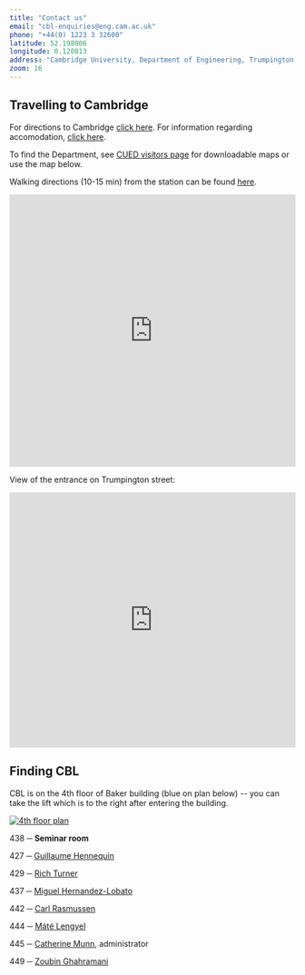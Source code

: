 ```yaml
---
title: "Contact us"
email: "cbl-enquiries@eng.cam.ac.uk"
phone: "+44(0) 1223 3 32600"
latitude: 52.198006
longitude: 0.120813
address: "Cambridge University, Department of Engineering, Trumpington Street, Cambridge CB21PZ, UK"
zoom: 16
---
```


## Travelling to Cambridge

For directions to Cambridge [click here](to-cambridge).
For information regarding accomodation, [click here](accomodation).

To find the Department, see [CUED visitors page](http://www.eng.cam.ac.uk/visitors/) for downloadable maps or use the map below.

Walking directions (10-15 min) from the station can be found [here](http://maps.google.co.uk/maps?f=d&source=s_d&saddr=52.194258,0.1372&daddr=Bateman+St+to:Trumpington+St&hl=en&geocode=%3BFbhuHAMdRuABAA%3BFdF8HAMdrtsBAA&mra=dme&mrcr=0&mrsp=0&sz=16&via=1&dirflg=w&sll=52.195863,0.130184&sspn=0.009628,0.018454&ie=UTF8&ll=52.195942,0.129004&spn=0.009628,0.018454&z=16).

<iframe width="100%" height="480" frameborder="0" scrolling="no" marginheight="0" marginwidth="0" src="http://maps.google.com/maps/ms?ie=UTF8&hl=en&t=h&msa=0&msid=116851997172872440308.0004435ae34ee2116477e&ll=52.197928,0.120506&spn=0.003157,0.006866&z=17&output=embed"></iframe>  

View of the entrance on Trumpington street:  

<iframe src="https://www.google.com/maps/embed?pb=!1m0!3m2!1sen!2sus!4v1447097386230!6m8!1m7!1sqTf8G_3Y4NqsxiTi6X7Mdg!2m2!1d52.1986339!2d0.1217487!3f244.77!4f-0.37000000000000455!5f0.7820865974627469" width="100%" height="450" frameborder="0" style="border:0" allowfullscreen=""></iframe>

##  Finding CBL

CBL is on the 4th floor of Baker building (blue on plan below) -- you can take the lift which is to the right after entering the building.

[ ![4th floor plan](http://cbl.eng.cam.ac.uk/pub/Public/Directions/igp_668c4b24bcfb64c57b17ea4bef65f890_cblfloorplan.png "click to enlarge")](http://cbl.eng.cam.ac.uk/pub/Public/Directions/cblfloorplan.png)

438 ─ **Seminar room**   

427 ─ [Guillaume Hennequin](/people/gjeh2)  

429 ─ [Rich Turner](/people/ret26)

437 ─ [Miguel Hernandez-Lobato](/people/jmh233)  

442 ─ [Carl Rasmussen](/people/cer54)  

444 ─ [Máté Lengyel](/people/ml468)  

445 ─ [Catherine Munn](/people/cm861), administrator

449 ─ [Zoubin Ghahramani](/people/zg201)



